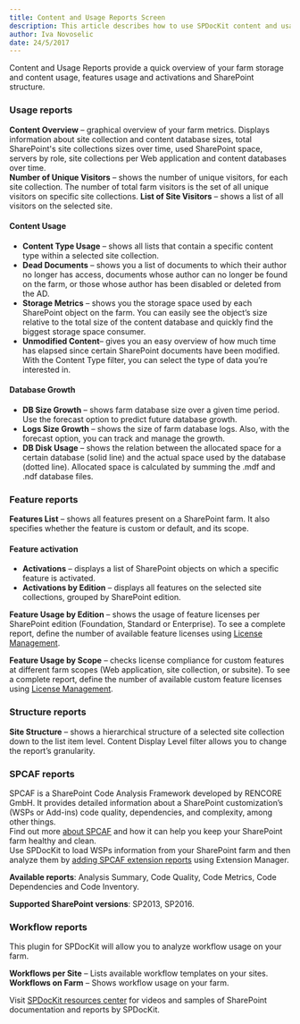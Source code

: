 ```yaml
---
title: Content and Usage Reports Screen
description: This article describes how to use SPDocKit content and usage section to quickly get an overview of your farm storage and content usage, features usage and activations and SharePoint structure.
author: Iva Novoselic
date: 24/5/2017
---
```


Content and Usage Reports provide a quick overview of your farm storage and content usage, features usage and activations and SharePoint structure.


### Usage reports
__Content Overview__ – graphical overview of your farm metrics. Displays information about site collection and content database sizes, total SharePoint's site collections sizes over time, used SharePoint space, servers by role, site collections per Web application and content databases over time.  
__Number of Unique Visitors__ – shows the number of unique visitors, for each site collection. The number of total farm visitors is the set of all unique visitors on specific site collections.
__List of Site Visitors__ – shows a list of all visitors on the selected site. 

#### Content Usage
  * __Content Type Usage__ – shows all lists that contain a specific content type within a selected site collection.  
  * __Dead Documents__ – shows you a list of documents to which their author no longer has access, documents whose author can no longer be found on the farm, or those whose author has been disabled or deleted from the AD.  
  * __Storage Metrics__ – shows you the storage space used by each SharePoint object on the farm. You can easily see the object’s size relative to the total size of the content database and quickly find the biggest storage space consumer.  
  * __Unmodified Content__– gives you an easy overview of how much time has elapsed since certain SharePoint documents have been modified. With the Content Type filter, you can select the type of data you’re interested in.

#### Database Growth  
  * __DB Size Growth__ – shows farm database size over a given time period. Use the forecast option to predict future database growth.
  * __Logs Size Growth__ – shows the size of farm database logs. Also, with the forecast option, you can track and manage the growth.
  * __DB Disk Usage__ – shows the relation between the allocated space for a certain database (solid line) and the actual space used by the database (dotted line). Allocated space is calculated by summing the .mdf and .ndf database files.

### Feature reports
__Features List__ – shows all features present on a SharePoint farm. It also specifies whether the feature is custom or default, and its scope. 

#### Feature activation
 * __Activations__ – displays a list of SharePoint objects on which a specific feature is activated.
 * __Activations by Edition__ – displays all features on the selected site collections, grouped by SharePoint edition.  

__Feature Usage by Edition__ – shows the usage of feature licenses per SharePoint edition (Foundation, Standard or Enterprise). To see a complete report, define the number of available feature licenses using [License Management](#internal/get-to-know-spdockit/backstage-screen/license-management).

__Feature Usage by Scope__ – checks license compliance for custom features at different farm scopes (Web application, site collection, or subsite). To see a complete report, define the number of available custom feature licenses using [License Management](#internal/get-to-know-spdockit/backstage-screen/license-management).

### Structure reports
__Site Structure__ – shows a hierarchical structure of a selected site collection down to the list item level. Content Display Level filter allows you to change the report’s granularity.

### SPCAF reports
SPCAF is a SharePoint Code Analysis Framework developed by RENCORE GmbH. It provides detailed information about a SharePoint customization’s (WSPs or Add-ins) code quality, dependencies, and complexity, among other things.  
Find out more [about SPCAF](https://www.spcaf.com/) and how it can help you keep your SharePoint farm healthy and clean.       
Use SPDocKit to load WSPs information from your SharePoint farm and then analyze them by [adding SPCAF extension reports](#internal/how-to/reports/install-spdockit-extensions) using Extension Manager. 

__Available reports__: Analysis Summary, Code Quality, Code Metrics, Code Dependencies and Code Inventory.  

__Supported SharePoint versions__: SP2013, SP2016.

### Workflow reports
This plugin for SPDocKit will allow you to analyze workflow usage on your farm.

__Workflows per Site__ – Lists available workflow templates on your sites.  
__Workflows on Farm__ – Shows workflow usage on your farm.

Visit [SPDocKit resources center](https://www.spdockit.com/resources/reports) for videos and samples of SharePoint documentation and reports by SPDocKit.
